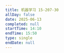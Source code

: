 ```yaml
---
title: 机器学习 15-207-30
allDay: false
date: 2025-06-13
completed: null
startTime: 14:10
endTime: 15:50
type: single
endDate: null
---
```

